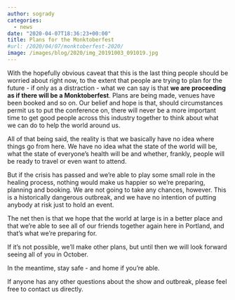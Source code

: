 ```yaml
---
author: sogrady
categories:
  - news
date: "2020-04-07T18:36:23+00:00"
title: Plans for the Monktoberfest
#url: /2020/04/07/monktoberfest-2020/
image: /images/blog/2020/img_20191003_091019.jpg
---
```


With the hopefully obvious caveat that this is the last thing people should be worried about right now, to the extent that people are trying to plan for the future - if only as a distraction - what we can say is that **we are proceeding as if there will be a Monktoberfest**. Plans are being made, venues have been booked and so on. Our belief and hope is that, should circumstances permit us to put the conference on, there will never be a more important time to get good people across this industry together to think about what we can do to help the world around us.

All of that being said, the reality is that we basically have no idea where things go from here. We have no idea what the state of the world will be, what the state of everyone’s health will be and whether, frankly, people will be ready to travel or even want to attend.

But if the crisis has passed and we’re able to play some small role in the healing process, nothing would make us happier so we’re preparing, planning and booking. We are not going to take any chances, however. This is a historically dangerous outbreak, and we have no intention of putting anybody at risk just to hold an event.

The net then is that we hope that the world at large is in a better place and that we’re able to see all of our friends together again here in Portland, and that’s what we’re preparing for.

If it’s not possible, we’ll make other plans, but until then we will look forward seeing all of you in October.

In the meantime, stay safe - and home if you’re able.

If anyone has any other questions about the show and outbreak, please feel free to contact us directly.
